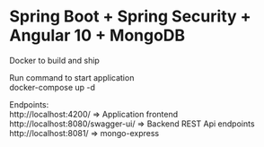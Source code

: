 # Spring Boot + Spring Security + Angular 10 + MongoDB 

Docker to build and ship

Run command to start application  
docker-compose up -d

Endpoints:<br>
http://localhost:4200/ => Application frontend <br>
http://localhost:8080/swagger-ui/ => Backend REST Api endpoints <br>
http://localhost:8081/ => mongo-express

